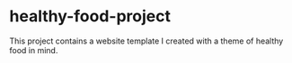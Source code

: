 # healthy-food-project
This project contains a website template I created with a theme of healthy food in mind.
